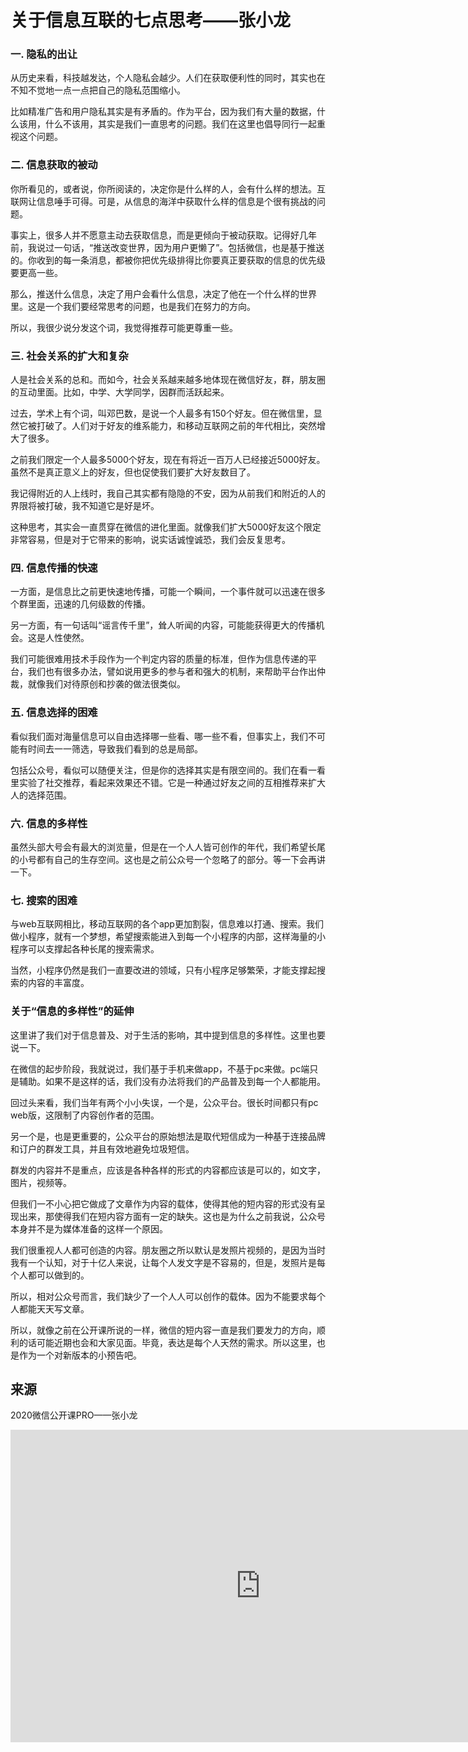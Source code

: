 # 关于信息互联的七点思考——张小龙



### 一. 隐私的出让

从历史来看，科技越发达，个人隐私会越少。人们在获取便利性的同时，其实也在不知不觉地一点一点把自己的隐私范围缩小。

比如精准广告和用户隐私其实是有矛盾的。作为平台，因为我们有大量的数据，什么该用，什么不该用，其实是我们一直思考的问题。我们在这里也倡导同行一起重视这个问题。

### 二. 信息获取的被动

你所看见的，或者说，你所阅读的，决定你是什么样的人，会有什么样的想法。互联网让信息唾手可得。可是，从信息的海洋中获取什么样的信息是个很有挑战的问题。

事实上，很多人并不愿意主动去获取信息，而是更倾向于被动获取。记得好几年前，我说过一句话，“推送改变世界，因为用户更懒了”。包括微信，也是基于推送的。你收到的每一条消息，都被你把优先级排得比你要真正要获取的信息的优先级要更高一些。

那么，推送什么信息，决定了用户会看什么信息，决定了他在一个什么样的世界里。这是一个我们要经常思考的问题，也是我们在努力的方向。

所以，我很少说分发这个词，我觉得推荐可能更尊重一些。

### 三. 社会关系的扩大和复杂

人是社会关系的总和。而如今，社会关系越来越多地体现在微信好友，群，朋友圈的互动里面。比如，中学、大学同学，因群而活跃起来。

过去，学术上有个词，叫邓巴数，是说一个人最多有150个好友。但在微信里，显然它被打破了。人们对于好友的维系能力，和移动互联网之前的年代相比，突然增大了很多。

之前我们限定一个人最多5000个好友，现在有将近一百万人已经接近5000好友。虽然不是真正意义上的好友，但也促使我们要扩大好友数目了。

我记得附近的人上线时，我自己其实都有隐隐的不安，因为从前我们和附近的人的界限将被打破，我不知道它是好是坏。

这种思考，其实会一直贯穿在微信的进化里面。就像我们扩大5000好友这个限定非常容易，但是对于它带来的影响，说实话诚惶诚恐，我们会反复思考。

### 四. 信息传播的快速

一方面，是信息比之前更快速地传播，可能一个瞬间，一个事件就可以迅速在很多个群里面，迅速的几何级数的传播。

另一方面，有一句话叫“谣言传千里”，耸人听闻的内容，可能能获得更大的传播机会。这是人性使然。

我们可能很难用技术手段作为一个判定内容的质量的标准，但作为信息传递的平台，我们也有很多办法，譬如说用更多的参与者和强大的机制，来帮助平台作出仲裁，就像我们对待原创和抄袭的做法很类似。

### 五. 信息选择的困难

看似我们面对海量信息可以自由选择哪一些看、哪一些不看，但事实上，我们不可能有时间去一一筛选，导致我们看到的总是局部。

包括公众号，看似可以随便关注，但是你的选择其实是有限空间的。我们在看一看里实验了社交推荐，看起来效果还不错。它是一种通过好友之间的互相推荐来扩大人的选择范围。

### 六. 信息的多样性

虽然头部大号会有最大的浏览量，但是在一个人人皆可创作的年代，我们希望长尾的小号都有自己的生存空间。这也是之前公众号一个忽略了的部分。等一下会再讲一下。

### 七. 搜索的困难

与web互联网相比，移动互联网的各个app更加割裂，信息难以打通、搜索。我们做小程序，就有一个梦想，希望搜索能进入到每一个小程序的内部，这样海量的小程序可以支撑起各种长尾的搜索需求。

当然，小程序仍然是我们一直要改进的领域，只有小程序足够繁荣，才能支撑起搜索的内容的丰富度。

### 关于“信息的多样性”的延伸

这里讲了我们对于信息普及、对于生活的影响，其中提到信息的多样性。这里也要说一下。

在微信的起步阶段，我就说过，我们基于手机来做app，不基于pc来做。pc端只是辅助。如果不是这样的话，我们没有办法将我们的产品普及到每一个人都能用。

回过头来看，我们当年有两个小小失误，一个是，公众平台。很长时间都只有pc web版，这限制了内容创作者的范围。

另一个是，也是更重要的，公众平台的原始想法是取代短信成为一种基于连接品牌和订户的群发工具，并且有效地避免垃圾短信。

群发的内容并不是重点，应该是各种各样的形式的内容都应该是可以的，如文字，图片，视频等。

但我们一不小心把它做成了文章作为内容的载体，使得其他的短内容的形式没有呈现出来，那使得我们在短内容方面有一定的缺失。这也是为什么之前我说，公众号本身并不是为媒体准备的这样一个原因。

我们很重视人人都可创造的内容。朋友圈之所以默认是发照片视频的，是因为当时我有一个认知，对于十亿人来说，让每个人发文字是不容易的，但是，发照片是每个人都可以做到的。

所以，相对公众号而言，我们缺少了一个人人可以创作的载体。因为不能要求每个人都能天天写文章。

所以，就像之前在公开课所说的一样，微信的短内容一直是我们要发力的方向，顺利的话可能近期也会和大家见面。毕竟，表达是每个人天然的需求。所以这里，也是作为一个对新版本的小预告吧。



## 来源

2020微信公开课PRO——张小龙

<iframe frameborder="0" src="https://v.qq.com/txp/iframe/player.html?vid=j304839hztu" allowFullScreen="true" height=500 width=800></iframe>

